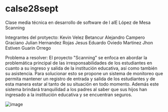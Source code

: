 # calse28sept
Clase media técnica en desarrollo de software de l aIE López de Mesa
Scanning

Integrantes del protyecto:
Kevin Velez Betancur
Alejandro Campero Graciano
Julian Hernandez Rojas
Jesus Eduardo Oviedo Martinez
Jhon Estiven Guarin Orrego

Problema a resolver:
El proyecto "Scanning" se enfoca en abordar la problemática principal de las irresponsabilidades de los estudiantes en cuanto a su ingreso y salida de la institución educativa, así como también su asistencia. Para solucionar esto se propone un sistema de monitoreo que permita mantener un registro de entrada y salida de los estudiantes y de esta manera estar al tanto de su situación en todo momento. Además este sistema brindará tranquilidad a los padres al saber que sus hijos han ingresado a la institución educativa y se encuentran seguros.

![image](https://github.com/JeffreyBedoya/calse28sept/assets/13721590/40d29f0b-24c6-45dd-b8f0-44ee2981f317)



